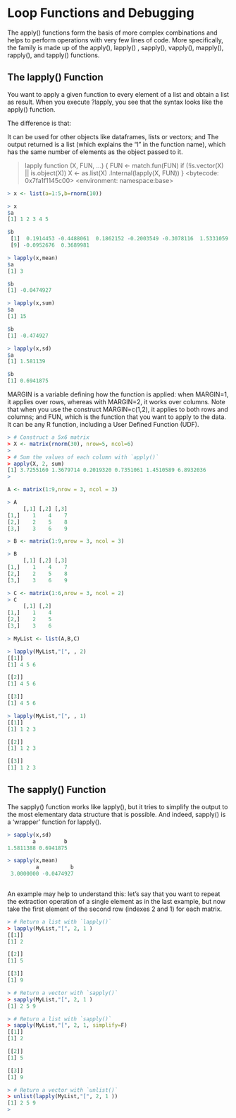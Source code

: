 Loop Functions and Debugging
==============================

The apply() functions form the basis of more complex combinations and helps to perform operations with very few lines of code. More specifically, the family is made up of the apply(), lapply() , sapply(), vapply(), mapply(), rapply(), and tapply() functions.

The lapply() Function
-------------------------

You want to apply a given function to every element of a list and obtain a list as result. When you execute ?lapply, you see that the syntax looks like the apply() function.

The difference is that:

It can be used for other objects like dataframes, lists or vectors; and
The output returned is a list (which explains the “l” in the function name), which has the same number of elements as the object passed to it.

> lapply
function (X, FUN, ...) 
{
    FUN <- match.fun(FUN)
    if (!is.vector(X) || is.object(X)) 
        X <- as.list(X)
    .Internal(lapply(X, FUN))
}
<bytecode: 0x7fa1f1145c00>
<environment: namespace:base>

```r
> x <- list(a=1:5,b=rnorm(10))

> x
$a
[1] 1 2 3 4 5

$b
 [1]  0.1914453 -0.4488061  0.1862152 -0.2003549 -0.3078116  1.5331059 -0.7914014 -0.9110498
 [9] -0.0952676  0.3689981
```
```r
> lapply(x,mean)
$a
[1] 3

$b
[1] -0.0474927
```
```r
> lapply(x,sum)
$a
[1] 15

$b
[1] -0.474927
```
```r
> lapply(x,sd)
$a
[1] 1.581139

$b
[1] 0.6941875

```


MARGIN is a variable defining how the function is applied: when MARGIN=1, it applies over rows, whereas with MARGIN=2, it works over columns. Note that when you use the construct MARGIN=c(1,2), it applies to both rows and columns; and
FUN, which is the function that you want to apply to the data. It can be any R function, including a User Defined Function (UDF).

```r
> # Construct a 5x6 matrix
> X <- matrix(rnorm(30), nrow=5, ncol=6)
> 
> # Sum the values of each column with `apply()`
> apply(X, 2, sum)
[1] 3.7255160 1.3679714 0.2019320 0.7351061 1.4510589 6.8932036
> 
```


```r
A <- matrix(1:9,nrow = 3, ncol = 3)

> A
     [,1] [,2] [,3]
[1,]    1    4    7
[2,]    2    5    8
[3,]    3    6    9

> B <- matrix(1:9,nrow = 3, ncol = 3)

> B
     [,1] [,2] [,3]
[1,]    1    4    7
[2,]    2    5    8
[3,]    3    6    9

> C <- matrix(1:6,nrow = 3, ncol = 2)
> C
     [,1] [,2]
[1,]    1    4
[2,]    2    5
[3,]    3    6
```
```r
> MyList <- list(A,B,C)

> lapply(MyList,"[", , 2)
[[1]]
[1] 4 5 6

[[2]]
[1] 4 5 6

[[3]]
[1] 4 5 6
```
```r
> lapply(MyList,"[", , 1)
[[1]]
[1] 1 2 3

[[2]]
[1] 1 2 3

[[3]]
[1] 1 2 3

```

The sapply() Function
-----------------------
The sapply() function works like lapply(), but it tries to simplify the output to the most elementary data structure that is possible. And indeed, sapply() is a ‘wrapper’ function for lapply().


```r
> sapply(x,sd)
        a         b 
1.5811388 0.6941875 
```
```r
> sapply(x,mean)
         a          b 
 3.0000000 -0.0474927 
 
 ```
An example may help to understand this: let’s say that you want to repeat the extraction operation of a single element as in the last example, but now take the first element of the second row (indexes 2 and 1) for each matrix.

```r
> # Return a list with `lapply()`
> lapply(MyList,"[", 2, 1 )
[[1]]
[1] 2

[[2]]
[1] 5

[[3]]
[1] 9
```
```r
> # Return a vector with `sapply()`
> sapply(MyList,"[", 2, 1 )
[1] 2 5 9
```
```r
> # Return a list with `sapply()`
> sapply(MyList,"[", 2, 1, simplify=F)
[[1]]
[1] 2

[[2]]
[1] 5

[[3]]
[1] 9

```
```r
> # Return a vector with `unlist()`
> unlist(lapply(MyList,"[", 2, 1 ))
[1] 2 5 9
> 
```
